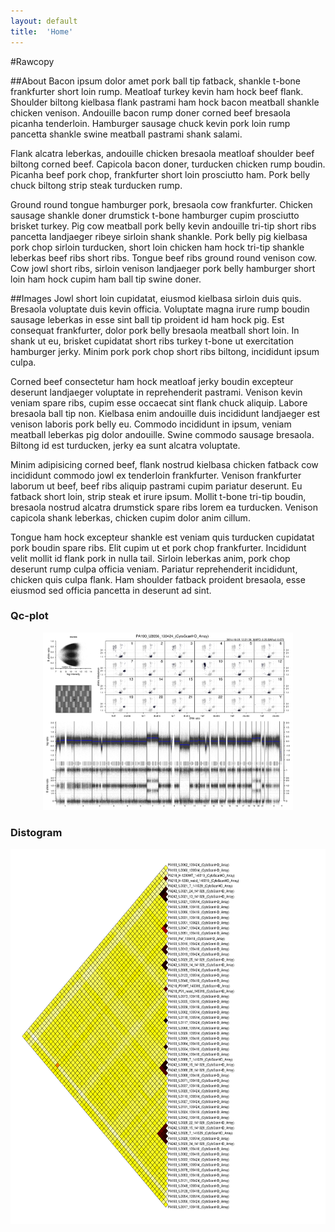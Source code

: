 ```yaml
---
layout: default
title:  'Home'
---
```


#Rawcopy

##About
Bacon ipsum dolor amet pork ball tip fatback, shankle t-bone frankfurter short loin rump. Meatloaf turkey kevin ham hock beef flank. Shoulder biltong kielbasa flank pastrami ham hock bacon meatball shankle chicken venison. Andouille bacon rump doner corned beef bresaola picanha tenderloin. Hamburger sausage chuck kevin pork loin rump pancetta shankle swine meatball pastrami shank salami.

Flank alcatra leberkas, andouille chicken bresaola meatloaf shoulder beef biltong corned beef. Capicola bacon doner, turducken chicken rump boudin. Picanha beef pork chop, frankfurter short loin prosciutto ham. Pork belly chuck biltong strip steak turducken rump.

Ground round tongue hamburger pork, bresaola cow frankfurter. Chicken sausage shankle doner drumstick t-bone hamburger cupim prosciutto brisket turkey. Pig cow meatball pork belly kevin andouille tri-tip short ribs pancetta landjaeger ribeye sirloin shank shankle. Pork belly pig kielbasa pork chop sirloin turducken, short loin chicken ham hock tri-tip shankle leberkas beef ribs short ribs. Tongue beef ribs ground round venison cow. Cow jowl short ribs, sirloin venison landjaeger pork belly hamburger short loin ham hock cupim ham ball tip swine doner.

##Images
Jowl short loin cupidatat, eiusmod kielbasa sirloin duis quis. Bresaola voluptate duis kevin officia. Voluptate magna irure rump boudin sausage leberkas in esse sint ball tip proident id ham hock pig. Est consequat frankfurter, dolor pork belly bresaola meatball short loin. In shank ut eu, brisket cupidatat short ribs turkey t-bone ut exercitation hamburger jerky. Minim pork pork chop short ribs biltong, incididunt ipsum culpa.

Corned beef consectetur ham hock meatloaf jerky boudin excepteur deserunt landjaeger voluptate in reprehenderit pastrami. Venison kevin veniam spare ribs, cupim esse occaecat sint flank chuck aliquip. Labore bresaola ball tip non. Kielbasa enim andouille duis incididunt landjaeger est venison laboris pork belly eu. Commodo incididunt in ipsum, veniam meatball leberkas pig dolor andouille. Swine commodo sausage bresaola. Biltong id est turducken, jerky ea sunt alcatra voluptate.

Minim adipisicing corned beef, flank nostrud kielbasa chicken fatback cow incididunt commodo jowl ex tenderloin frankfurter. Venison frankfurter laborum ut beef, beef ribs aliquip pastrami cupim pariatur deserunt. Eu fatback short loin, strip steak et irure ipsum. Mollit t-bone tri-tip boudin, bresaola nostrud alcatra drumstick spare ribs lorem ea turducken. Venison capicola shank leberkas, chicken cupim dolor anim cillum.

Tongue ham hock excepteur shankle est veniam quis turducken cupidatat pork boudin spare ribs. Elit cupim ut et pork chop frankfurter. Incididunt velit mollit id flank pork in nulla tail. Sirloin leberkas anim, pork chop deserunt rump culpa officia veniam. Pariatur reprehenderit incididunt, chicken quis culpa flank. Ham shoulder fatback proident bresaola, esse eiusmod sed officia pancetta in deserunt ad sint.


### Qc-plot
<p align="center">
<a href='/images/qc.png'> 
<img src='/images/qc.png' width="400px">
</a>
</p>


### Distogram
<p align="center">
<a href='/images/distogram.png'> 
<img src='/images/distogram.png' height="600px" width="600px">
</a>
</p>




